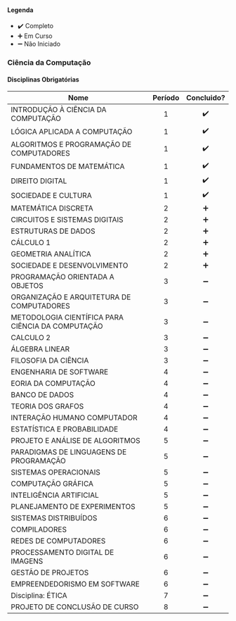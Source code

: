 #### Legenda
* :heavy_check_mark:  Completo
* :heavy_plus_sign:   Em Curso
* :heavy_minus_sign:  Não Iniciado


### Ciência da Computação

#### Disciplinas Obrigatórias

| Nome                                                                        | Período |   Concluido? |
| --------------------------------------------------------------------------- |:-:| :----------------: |
| INTRODUÇÃO À CIÊNCIA DA COMPUTAÇÃO                                          | 1 | :heavy_check_mark: |
| LÓGICA APLICADA A COMPUTAÇÃO                                                | 1 | :heavy_check_mark: |
| ALGORITMOS E PROGRAMAÇÃO DE COMPUTADORES                                    | 1 | :heavy_check_mark: |
| FUNDAMENTOS DE MATEMÁTICA                                                   | 1 | :heavy_check_mark: |
| DIREITO DIGITAL                                                             | 1 | :heavy_check_mark: |
| SOCIEDADE E CULTURA                                                         | 1 | :heavy_check_mark: |
| MATEMÁTICA DISCRETA                                                         | 2 | :heavy_plus_sign: |
| CIRCUITOS E SISTEMAS DIGITAIS                                               | 2 | :heavy_plus_sign: |
| ESTRUTURAS DE DADOS                                                         | 2 | :heavy_plus_sign: |
| CÁLCULO 1                                                                   | 2 | :heavy_plus_sign: |
| GEOMETRIA ANALÍTICA                                                         | 2 | :heavy_plus_sign: |
| SOCIEDADE E DESENVOLVIMENTO                                                 | 2 | :heavy_plus_sign: |
| PROGRAMAÇÃO ORIENTADA A OBJETOS                                             | 3 | :heavy_minus_sign: |
| ORGANIZAÇÃO E ARQUITETURA DE COMPUTADORES                                   | 3 | :heavy_minus_sign: |
| METODOLOGIA CIENTÍFICA PARA CIÊNCIA DA COMPUTAÇÃO                           | 3 | :heavy_minus_sign: |
| CALCULO 2                                                                   | 3 | :heavy_minus_sign: |
| ÁLGEBRA LINEAR                                                              | 3 | :heavy_minus_sign: |
| FILOSOFIA DA CIÊNCIA                                                        | 3 | :heavy_minus_sign: |
| ENGENHARIA DE SOFTWARE                                                      | 4 | :heavy_minus_sign: |
| EORIA DA COMPUTAÇÃO                                                         | 4 | :heavy_minus_sign: |
| BANCO DE DADOS                                                              | 4 | :heavy_minus_sign: |
| TEORIA DOS GRAFOS                                                           | 4 | :heavy_minus_sign: |
| INTERAÇÃO HUMANO COMPUTADOR                                                 | 4 | :heavy_minus_sign: |
| ESTATÍSTICA E PROBABILIDADE                                                 | 4 | :heavy_minus_sign: |
| PROJETO E ANÁLISE DE ALGORITMOS                                             | 5 | :heavy_minus_sign: |
| PARADIGMAS DE LINGUAGENS DE PROGRAMAÇÃO                                     | 5 | :heavy_minus_sign: |
| SISTEMAS OPERACIONAIS                                                       | 5 | :heavy_minus_sign: |
| COMPUTAÇÃO GRÁFICA                                                          | 5 | :heavy_minus_sign: |
| INTELIGÊNCIA ARTIFICIAL                                                     | 5 | :heavy_minus_sign: |
| PLANEJAMENTO DE EXPERIMENTOS                                                | 5 | :heavy_minus_sign: |
| SISTEMAS DISTRIBUÍDOS                                                       | 6 | :heavy_minus_sign: |
| COMPILADORES                                                                | 6 | :heavy_minus_sign: |
| REDES DE COMPUTADORES                                                       | 6 | :heavy_minus_sign: |
| PROCESSAMENTO DIGITAL DE IMAGENS                                            | 6 | :heavy_minus_sign: |
| GESTÃO DE PROJETOS                                                          | 6 | :heavy_minus_sign: |
| EMPREENDEDORISMO EM SOFTWARE                                                | 6 | :heavy_minus_sign: |
| Disciplina: ÉTICA                                                           | 7 | :heavy_minus_sign: |
| PROJETO DE CONCLUSÃO DE CURSO                                               | 8 | :heavy_minus_sign: |



